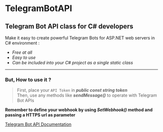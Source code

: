 # TelegramBotAPI
## Telegram Bot API class for C# developers

Make it easy to create powerful Telegram Bots for ASP.NET web servers in C# environment :
* _Free at all_
* _Easy to use_
* _Can be included into your C# project as a single static class_

---
### But, How to use it ?

> First, place your `API Token` in _**public const string token**_  
Then, use any methods like _**sendMessage()**_ to operate with Telegram Bot APIs


**Remember to define your webhook by using _SetWebhook()_ method and passing a HTTPS url as parameter**

[Telegram Bot API Documentation](https://core.telegram.org/bots/api)